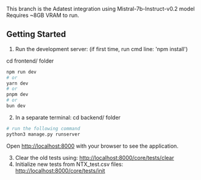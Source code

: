 This branch is the Adatest integration using Mistral-7b-Instruct-v0.2 model
Requires ~8GB VRAM to run. 

## Getting Started

1. Run the development server: (if first time, run cmd line: 'npm install')
   
cd frontend/ folder
```bash
npm run dev
# or
yarn dev
# or
pnpm dev
# or
bun dev
```
2. In a separate terminal:
cd backend/ folder
```bash
# run the following command
python3 manage.py runserver
```

Open [http://localhost:8000](http://localhost:8000) with your browser to see the application.

3. Clear the old tests using: [http://localhost:8000/core/tests/clear](http://localhost:8000/core/tests/clear)
4. Initialize new tests from NTX_test.csv files: [http://localhost:8000/core/tests/init](http://localhost:8000/core/tests/init)
